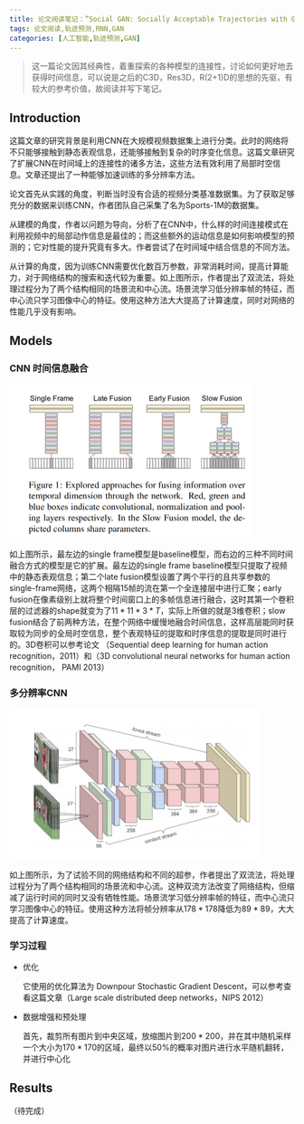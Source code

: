 ```yaml
---
title: 论文阅读笔记：”Social GAN: Socially Acceptable Trajectories with Generative Adversarial Networks“
tags: 论文阅读,轨迹预测,RNN,GAN
categories: [人工智能,轨迹预测,GAN]
---
```


> 这一篇论文因其经典性，着重探索的各种模型的连接性，讨论如何更好地去获得时间信息，可以说是之后的C3D，Res3D，R(2+1)D的思想的先驱，有较大的参考价值，故阅读并写下笔记。

## Introduction

这篇文章的研究背景是利用CNN在大规模视频数据集上进行分类。此时的网络将不只能够接触到静态表观信息，还能够接触到复杂的时序变化信息。这篇文章研究了扩展CNN在时间域上的连接性的诸多方法，这些方法有效利用了局部时空信息。文章还提出了一种能够加速训练的多分辨率方法。

论文首先从实践的角度，判断当时没有合适的视频分类基准数据集。为了获取足够充分的数据来训练CNN，作者团队自己采集了名为Sports-1M的数据集。

从建模的角度，作者以问题为导向，分析了在CNN中，什么样的时间连接模式在利用视频中的局部动作信息是最佳的；而这些额外的运动信息是如何影响模型的预测的；它对性能的提升究竟有多大。作者尝试了在时间域中结合信息的不同方法。

从计算的角度，因为训练CNN需要优化数百万参数，非常消耗时间，提高计算能力，对于网络结构的搜索和迭代较为重要。如上图所示，作者提出了双流法，将处理过程分为了两个结构相同的场景流和中心流。场景流学习低分辨率帧的特征，而中心流只学习图像中心的特征。使用这种方法大大提高了计算速度，同时对网络的性能几乎没有影响。

## Models

### CNN 时间信息融合

<img src="https://raw.githubusercontent.com/coelien/image-hosting/master/img/202112231703437.png" alt="image-20211223170350392" style="zoom:50%;" />

如上图所示，最左边的single frame模型是baseline模型，而右边的三种不同时间融合方式的模型是它的扩展。最左边的single frame baseline模型只提取了视频中的静态表观信息；第二个late fusion模型设置了两个平行的且共享参数的single-frame网络，这两个相隔15帧的流在第一个全连接层中进行汇聚；early fusion在像素级别上就将整个时间窗口上的多帧信息进行融合，这时其第一个卷积层的过滤器的shape就变为了$11*11*3*T$​​，实际上所做的就是3维卷积；slow fusion结合了前两种方法，在整个网络中缓慢地融合时间信息，这样高层能同时获取较为同步的全局时空信息，整个表观特征的提取和时序信息的提取是同时进行的。3D卷积可以参考论文 （Sequential deep learning for human action recognition，2011）和（3D convolutional neural networks for human action recognition， PAMI 2013）

### 多分辨率CNN

<img src="https://raw.githubusercontent.com/coelien/image-hosting/master/img/202112231704560.png" alt="image-20211223170415501" style="zoom:50%;" />

如上图所示，为了试验不同的网络结构和不同的超参，作者提出了双流法，将处理过程分为了两个结构相同的场景流和中心流。这种双流方法改变了网络结构，但缩减了运行时间的同时又没有牺牲性能。场景流学习低分辨率帧的特征，而中心流只学习图像中心的特征。使用这种方法将帧分辨率从$178*178$降低为$89*89$，大大提高了计算速度。

### 学习过程

- 优化

  它使用的优化算法为 Downpour Stochastic Gradient Descent，可以参考查看这篇文章（Large scale distributed deep networks，NIPS 2012）

- 数据增强和预处理

  首先，裁剪所有图片到中央区域，放缩图片到$200*200$，并在其中随机采样一个大小为$170*170$的区域，最终以50%的概率对图片进行水平随机翻转，并进行中心化

## Results

（待完成）
